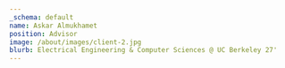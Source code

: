 ```yaml
---
_schema: default
name: Askar Almukhamet
position: Advisor
image: /about/images/client-2.jpg
blurb: Electrical Engineering & Computer Sciences @ UC Berkeley 27'
---
```

